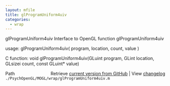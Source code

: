 ```yaml
---
layout: mfile
title: glProgramUniform4uiv
categories:
  - wrap
---
```


glProgramUniform4uiv  Interface to OpenGL function glProgramUniform4uiv

usage:  glProgramUniform4uiv\( program, location, count, value \)

C function:  void glProgramUniform4uiv\(GLuint program, GLint location, GLsizei count, const GLuint\* value\)


<div class="code_header" style="text-align:right;">
  <span style="float:left;">Path&nbsp;&nbsp;</span> <span class="counter">Retrieve <a href=
  "https://raw.github.com/Psychtoolbox-3/Psychtoolbox-3/beta/./PsychOpenGL/MOGL/wrap/glProgramUniform4uiv.m">current version from GitHub</a> | View <a href=
  "https://github.com/Psychtoolbox-3/Psychtoolbox-3/commits/beta/./PsychOpenGL/MOGL/wrap/glProgramUniform4uiv.m">changelog</a></span>
</div>
<div class="code">
  <code>./PsychOpenGL/MOGL/wrap/glProgramUniform4uiv.m</code>
</div>
